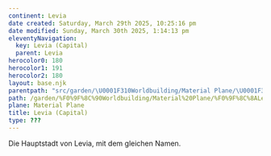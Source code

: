 ```yaml
---
continent: Levia
date created: Saturday, March 29th 2025, 10:25:16 pm
date modified: Sunday, March 30th 2025, 1:14:13 pm
eleventyNavigation:
  key: Levia (Capital)
  parent: Levia
herocolor0: 180
herocolor1: 191
herocolor2: 180
layout: base.njk
parentpath: "src/garden/\U0001F310Worldbuilding/Material Plane/\U0001F30ALevia/Levia.md"
path: /garden/%F0%9F%8C%90Worldbuilding/Material%20Plane/%F0%9F%8C%8ALevia/Regions/Levia%20%28Capital%29/
plane: Material Plane
title: Levia (Capital)
type: ???
---
```


Die Hauptstadt von Levia, mit dem gleichen Namen.